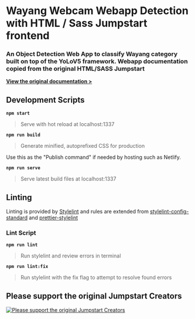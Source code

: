 # Wayang Webcam Webapp Detection with HTML / Sass Jumpstart frontend

### An Object Detection Web App to classify Wayang category built on top of the YoLoV5 framework. Webapp documentation copied from the original HTML/SASS Jumpstart

[**View the original documentation >**](https://5t3ph.github.io/html-sass-jumpstart/)


## Development Scripts

**`npm start`**

> Serve with hot reload at localhost:1337

**`npm run build`**

> Generate minified, autoprefixed CSS for production

Use this as the "Publish command" if needed by hosting such as Netlify.

**`npm run serve`**

> Serve latest build files at localhost:1337

## Linting

Linting is provided by [Stylelint](https://stylelint.io/) and rules are extended from [stylelint-config-standard](https://github.com/stylelint/stylelint-config-standard) and [prettier-stylelint](https://github.com/hugomrdias/prettier-stylelint)

### Lint Script

**`npm run lint`**

> Run stylelint and review errors in terminal

**`npm run lint:fix`**

> Run stylelint with the fix flag to attempt to resolve found errors

## Please support the original Jumpstart Creators
[![Please support the original Jumpstart Creators](https://cdn.buymeacoffee.com/buttons/default-violet.png)](https://www.buymeacoffee.com/moderncss)

